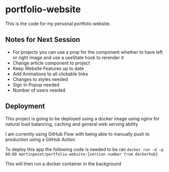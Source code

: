 # portfolio-website

This is the code for my personal portfolio website.

## Notes for Next Session

- For projects you can use a prop for the component whether to have left or right image and use a useState hook to rerender it
- Change article component to project
- Keep Website Features up to date
- Add Animations to all clickable links
- Changes to styles needed
- Sign In Popup needed
- Number of users needed

## Deployment

This project is going to be deployed using a docker image using nginx for natural load balancing, caching and general web serving ability

I am currently using GitHub Flow with being able to manually push to production using a GitHub Action

To deploy this app the following code is needed to be ran `docker run -d -p 80:80 martinpezet/portfolio-website:{version number from dockerhub}`

This will then run a docker container in the background
